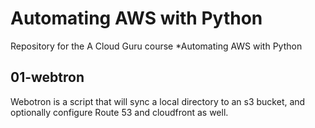 # Automating AWS with Python

Repository for the A Cloud Guru course *Automating
AWS with Python

## 01-webtron

Webotron is a script that will sync a local directory to an s3 bucket, and optionally configure Route 53 and cloudfront as well.
